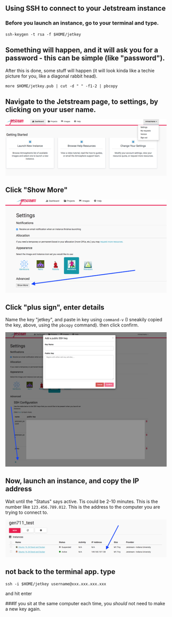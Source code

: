 Using SSH to connect to your Jetstream instance
---


### Before you launch an instance, go to your terminal and type.

```
ssh-keygen -t rsa -f $HOME/jetkey
```

## Something will happen, and it will ask you for a password - this can be simple (like "password").
After this is done, some stuff will happen (it will look kinda like a techie picture for you, like a diagonal rabbit head).

```
more $HOME/jetkey.pub | cut -d " " -f1-2 | pbcopy
```

## Navigate to the Jetstream page, to settings, by clicking on your user name.

<img src="pics/twelve.png" class="img-responsive" alt="">

## Click "Show More"

<img src="pics/thirteen.png" class="img-responsive" alt="">

## Click "plus sign", enter details
Name the key "jetkey", and paste in key using `command-v` (I sneakily copied the key, above, using the `pbcopy` command). then click confirm.

<img src="pics/fourteen.png" class="img-responsive" alt="">

## Now, launch an instance, and copy the IP address
Wait until the "Status" says active. Tis could be 2-10 minutes.
This is the number like `123.456.789.012`. This is the address to the computer you are trying to connect to.

<img src="pics/ten.png" class="img-responsive" alt="">


## not back to the terminal app. type

```
ssh -i $HOME/jetkey username@xxx.xxx.xxx.xxx
```

and hit enter

###If you sit at the same computer each time, you *should* not need to make a new key again.
